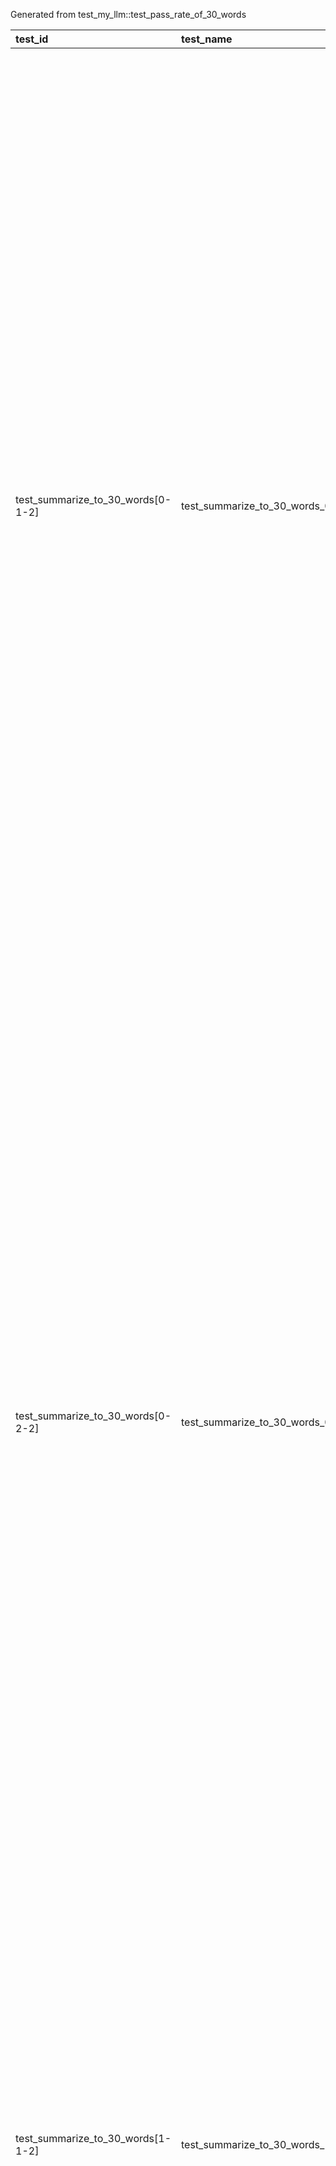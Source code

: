 Generated from test_my_llm::test_pass_rate_of_30_words

| test_id                           | test_name                    | status   | article                                                                                                                                                                                                                                                                                                                                                                                                                                                                                                                                                                                                                                                                                                                                                                                                                                                                                                                                                                                                                      | expected_summary                                                                                                                                                                                                                                                                          | output                                                                                                                                                                                                                                      |   cos_sim |   num_words |
|:----------------------------------|:-----------------------------|:---------|:-----------------------------------------------------------------------------------------------------------------------------------------------------------------------------------------------------------------------------------------------------------------------------------------------------------------------------------------------------------------------------------------------------------------------------------------------------------------------------------------------------------------------------------------------------------------------------------------------------------------------------------------------------------------------------------------------------------------------------------------------------------------------------------------------------------------------------------------------------------------------------------------------------------------------------------------------------------------------------------------------------------------------------|:------------------------------------------------------------------------------------------------------------------------------------------------------------------------------------------------------------------------------------------------------------------------------------------|:--------------------------------------------------------------------------------------------------------------------------------------------------------------------------------------------------------------------------------------------|----------:|------------:|
| test_summarize_to_30_words[0-1-2] | test_summarize_to_30_words_0 | passed   | Children of Time is a 2015 science fiction novel by author Adrian Tchaikovsky. The work was praised by Financial Times for "tackling big themes—gods, messiahs, artificial intelligence, alienness—with brio."[1] It was selected from a shortlist of six works[2] and a total pool of 113 books to be awarded the Arthur C. Clarke Award for best science fiction of the year in August 2016.[3][4] The director of the award program appraised the novel as having "universal scale and sense of wonder reminiscent of Clarke himself."[5] In July 2017, the rights were optioned for a potential film adaptation.[6] The next in the series, Children of Ruin, was published in 2019, followed by Children of Memory in 2022.[7] In 2023 the series was awarded the Hugo Award for Best Series.                                                                                                                                                                                                                           | "Children of Time" by Adrian Tchaikovsky, praised for addressing major themes, won the 2016 Arthur C. Clarke Award. It has sequels and might be adapted into a film. The series won the 2023 Hugo Award.                                                                                  | The article discusses the science fiction novel "Children of Time" by Adrian Tchaikovsky, which won the Arthur C. Clarke Award and is being considered for a film adaptation.                                                               | 0.175425  |          28 |
| test_summarize_to_30_words[0-2-2] | test_summarize_to_30_words_0 | failed   | Children of Time is a 2015 science fiction novel by author Adrian Tchaikovsky. The work was praised by Financial Times for "tackling big themes—gods, messiahs, artificial intelligence, alienness—with brio."[1] It was selected from a shortlist of six works[2] and a total pool of 113 books to be awarded the Arthur C. Clarke Award for best science fiction of the year in August 2016.[3][4] The director of the award program appraised the novel as having "universal scale and sense of wonder reminiscent of Clarke himself."[5] In July 2017, the rights were optioned for a potential film adaptation.[6] The next in the series, Children of Ruin, was published in 2019, followed by Children of Memory in 2022.[7] In 2023 the series was awarded the Hugo Award for Best Series.                                                                                                                                                                                                                           | "Children of Time" by Adrian Tchaikovsky, praised for addressing major themes, won the 2016 Arthur C. Clarke Award. It has sequels and might be adapted into a film. The series won the 2023 Hugo Award.                                                                                  | "Children of Time" is a science fiction novel by Adrian Tchaikovsky praised for its exploration of big themes. It won the Arthur C. Clarke Award and is being considered for a film adaptation. The series was also awarded the Hugo Award. | 0.0845566 |          41 |
| test_summarize_to_30_words[1-1-2] | test_summarize_to_30_words_1 | passed   | Dune Messiah is a science fiction novel by American writer Frank Herbert, the second in his Dune series of six novels. A sequel to Dune (1965), it was originally serialized in Galaxy magazine in 1969, and then published by Putnam the same year. Dune Messiah and its own sequel Children of Dune (1976) were collectively adapted by the Sci-Fi Channel in 2003 into a miniseries entitled Frank Herbert's Children of Dune.                                                                                                                                                                                                                                                                                                                                                                                                                                                                                                                                                                                            | Dune Messiah, by Frank Herbert, is the second book in the Dune series, following the 1965 novel Dune. Serialized in 1969, it continues the saga and was adapted into a 2003 miniseries with its sequel.                                                                                   | "Dune Messiah is the second book in Frank Herbert's Dune series, published in 1969. It was adapted into a miniseries in 2003."                                                                                                              | 0.0656568 |          22 |
| test_summarize_to_30_words[1-2-2] | test_summarize_to_30_words_1 | passed   | Dune Messiah is a science fiction novel by American writer Frank Herbert, the second in his Dune series of six novels. A sequel to Dune (1965), it was originally serialized in Galaxy magazine in 1969, and then published by Putnam the same year. Dune Messiah and its own sequel Children of Dune (1976) were collectively adapted by the Sci-Fi Channel in 2003 into a miniseries entitled Frank Herbert's Children of Dune.                                                                                                                                                                                                                                                                                                                                                                                                                                                                                                                                                                                            | Dune Messiah, by Frank Herbert, is the second book in the Dune series, following the 1965 novel Dune. Serialized in 1969, it continues the saga and was adapted into a 2003 miniseries with its sequel.                                                                                   | "Dune Messiah is the second novel in Frank Herbert's Dune series, originally published in 1969 and later adapted into a miniseries in 2003."                                                                                                | 0.0710231 |          23 |
| test_summarize_to_30_words[2-1-2] | test_summarize_to_30_words_2 | failed   | "Story of Your Life" is a science fiction novella by American writer Ted Chiang, first published in Starlight 2 in 1998, and in 2002 in Chiang's collection of short stories, Stories of Your Life and Others. Its major themes are language and determinism. "Story of Your Life" won the 2000 Nebula Award for Best Novella, as well as the 1999 Theodore Sturgeon Award. It was nominated for the 1999 Hugo Award for Best Novella. The novella has been translated into Italian, Japanese, French and German.[1] A film adaptation of the story, Arrival, was conceived and adapted by Eric Heisserer. Titled and directed by Denis Villeneuve, it was released in 2016. It stars Amy Adams, Jeremy Renner, and Forest Whitaker and was nominated for eight Academy Awards, including Best Picture and Best Adapted Screenplay; it won the award for Best Sound Editing.[2][3][4] The film also won the 2017 Ray Bradbury Award for Outstanding Dramatic Presentation and the Hugo Award for Best Dramatic Presentation. | "Story of Your Life" by Ted Chiang explores language and determinism, winning the 2000 Nebula and 1999 Sturgeon Awards. Adapted into the film "Arrival" by Denis Villeneuve in 2016, it received critical acclaim and multiple awards, including an Academy Award for Best Sound Editing. | The article discusses the science fiction novella "Story of Your Life" by Ted Chiang, which explores themes of language and determinism. It won awards and was adapted into the film Arrival.                                               | 0.121068  |          31 |
| test_summarize_to_30_words[2-2-2] | test_summarize_to_30_words_2 | failed   | "Story of Your Life" is a science fiction novella by American writer Ted Chiang, first published in Starlight 2 in 1998, and in 2002 in Chiang's collection of short stories, Stories of Your Life and Others. Its major themes are language and determinism. "Story of Your Life" won the 2000 Nebula Award for Best Novella, as well as the 1999 Theodore Sturgeon Award. It was nominated for the 1999 Hugo Award for Best Novella. The novella has been translated into Italian, Japanese, French and German.[1] A film adaptation of the story, Arrival, was conceived and adapted by Eric Heisserer. Titled and directed by Denis Villeneuve, it was released in 2016. It stars Amy Adams, Jeremy Renner, and Forest Whitaker and was nominated for eight Academy Awards, including Best Picture and Best Adapted Screenplay; it won the award for Best Sound Editing.[2][3][4] The film also won the 2017 Ray Bradbury Award for Outstanding Dramatic Presentation and the Hugo Award for Best Dramatic Presentation. | "Story of Your Life" by Ted Chiang explores language and determinism, winning the 2000 Nebula and 1999 Sturgeon Awards. Adapted into the film "Arrival" by Denis Villeneuve in 2016, it received critical acclaim and multiple awards, including an Academy Award for Best Sound Editing. | "Story of Your Life" is a science fiction novella by Ted Chiang that explores themes of language and determinism. It won several awards and was adapted into the film Arrival in 2016.                                                      | 0.0998252 |          32 |

## Test Pass Rate
Pass rate: 50.0%